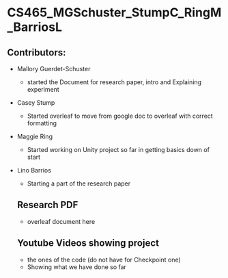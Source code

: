 # CS465_MGSchuster_StumpC_RingM_BarriosL

## Contributors:
* Mallory Guerdet-Schuster
    * started the Document for research paper, intro and Explaining experiment
* Casey Stump
  * Started overleaf to move from google doc to overleaf with correct formatting 
* Maggie Ring
  * Started working on Unity project so far in getting basics down of start 
* Lino Barrios
  * Starting a part of the research paper 

  ## Research PDF
  * overleaf document here
 
  ## Youtube Videos showing project
  * the ones of the code (do not have for Checkpoint one)
  * Showing what we have done so far
